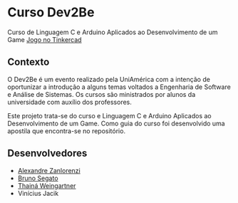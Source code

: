 # Curso Dev2Be
Curso de Linguagem C e Arduino Aplicados ao Desenvolvimento de um Game
[Jogo no Tinkercad][tinkercad]


## Contexto
O Dev2Be é um evento realizado pela UniAmérica com a intenção de oportunizar a introdução a alguns temas voltados a Engenharia de Software e Análise de Sistemas. Os cursos são ministrados por alunos da universidade com auxílio dos professores.

Este projeto trata-se do curso e Linguagem C e Arduino Aplicados ao Desenvolvimento de um Game. Como guia do curso foi desenvolvido uma apostila que encontra-se no repositório.

## Desenvolvedores
* [Alexandre Zanlorenzi][alexandre]
* [Bruno Segato][bruno]
* [Thainá Weingartner][thaina]
* Vinícius Jacik

[tinkercad]:https://www.tinkercad.com/things/57DB0zdbHdg
[thaina]:https://github.com/thainaweingartner
[bruno]:https://github.com/BrunoSegato13
[alexandre]:https://github.com/Duim86
